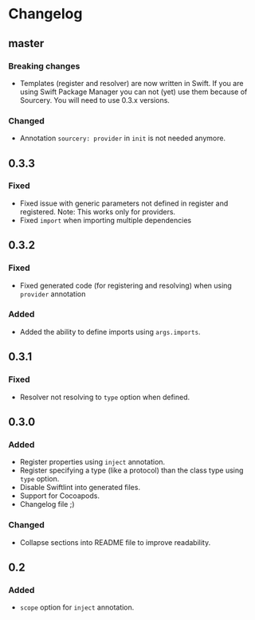 # Changelog

## master
### Breaking changes
- Templates (register and resolver) are now written in Swift. If you are using Swift Package Manager you can not (yet) use them because of Sourcery. You will need to use 0.3.x versions.

### Changed
- Annotation `sourcery: provider` in `init` is not needed anymore.

## 0.3.3
### Fixed
- Fixed issue with generic parameters not defined in register and registered. Note: This works only for providers.
- Fixed `import` when importing multiple dependencies

## 0.3.2
### Fixed
- Fixed generated code (for registering and resolving) when using `provider` annotation

### Added
- Added the ability to define imports using `args.imports`.

## 0.3.1
### Fixed
- Resolver not resolving to `type` option when defined.

## 0.3.0
### Added
- Register properties using `inject` annotation.
- Register specifying a type (like a protocol) than the class type using `type` option.
- Disable Swiftlint into generated files.
- Support for Cocoapods.
- Changelog file ;)

### Changed
- Collapse sections into README file to improve readability.

## 0.2
### Added
- `scope` option for `inject` annotation.
